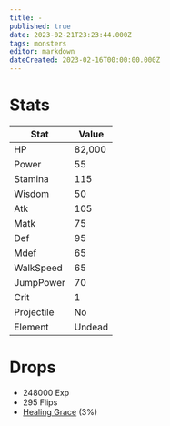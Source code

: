 ```yaml
---
title: -
published: true
date: 2023-02-21T23:23:44.000Z
tags: monsters
editor: markdown
dateCreated: 2023-02-16T00:00:00.000Z
---
```


# Stats
|Stat|Value|
|-|-|
|HP|82,000|
|Power|55|
|Stamina|115|
|Wisdom|50|
|Atk|105|
|Matk|75|
|Def|95|
|Mdef|65|
|WalkSpeed|65|
|JumpPower|70|
|Crit|1|
|Projectile|No|
|Element|Undead|

# Drops
 * 248000 Exp
 * 295 Flips
 * [Healing Grace](/items/healing-grace.md) (3%)
